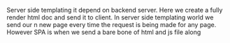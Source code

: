 Server side templating it depend on backend server. Here we create a fully render html doc and send it to client. In server side templating world we send our n new page every time the request is being made for any page. 
However SPA is when we send a bare bone of html and js file along 
<!--stackedit_data:
eyJoaXN0b3J5IjpbLTczOTgwMTUxN119
-->